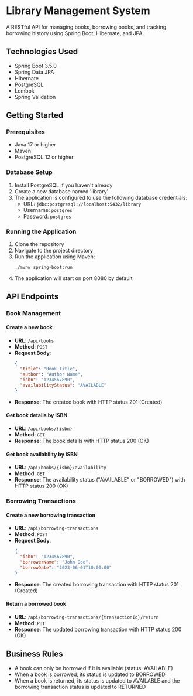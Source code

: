 # Library Management System

A RESTful API for managing books, borrowing books, and tracking borrowing history using Spring Boot, Hibernate, and JPA.

## Technologies Used

- Spring Boot 3.5.0
- Spring Data JPA
- Hibernate
- PostgreSQL
- Lombok
- Spring Validation

## Getting Started

### Prerequisites

- Java 17 or higher
- Maven
- PostgreSQL 12 or higher

### Database Setup

1. Install PostgreSQL if you haven't already
2. Create a new database named 'library'
3. The application is configured to use the following database credentials:
   - URL: `jdbc:postgresql://localhost:5432/library`
   - Username: `postgres`
   - Password: `postgres`

### Running the Application

1. Clone the repository
2. Navigate to the project directory
3. Run the application using Maven:
   ```
   ./mvnw spring-boot:run
   ```
4. The application will start on port 8080 by default

## API Endpoints

### Book Management

#### Create a new book
- **URL**: `/api/books`
- **Method**: `POST`
- **Request Body**:
  ```json
  {
    "title": "Book Title",
    "author": "Author Name",
    "isbn": "1234567890",
    "availabilityStatus": "AVAILABLE"
  }
  ```
- **Response**: The created book with HTTP status 201 (Created)

#### Get book details by ISBN
- **URL**: `/api/books/{isbn}`
- **Method**: `GET`
- **Response**: The book details with HTTP status 200 (OK)

#### Get book availability by ISBN
- **URL**: `/api/books/{isbn}/availability`
- **Method**: `GET`
- **Response**: The availability status ("AVAILABLE" or "BORROWED") with HTTP status 200 (OK)

### Borrowing Transactions

#### Create a new borrowing transaction
- **URL**: `/api/borrowing-transactions`
- **Method**: `POST`
- **Request Body**:
  ```json
  {
    "isbn": "1234567890",
    "borrowerName": "John Doe",
    "borrowDate": "2023-06-01T10:00:00"
  }
  ```
- **Response**: The created borrowing transaction with HTTP status 201 (Created)

#### Return a borrowed book
- **URL**: `/api/borrowing-transactions/{transactionId}/return`
- **Method**: `PUT`
- **Response**: The updated borrowing transaction with HTTP status 200 (OK)

## Business Rules

- A book can only be borrowed if it is available (status: AVAILABLE)
- When a book is borrowed, its status is updated to BORROWED
- When a book is returned, its status is updated to AVAILABLE and the borrowing transaction status is updated to RETURNED